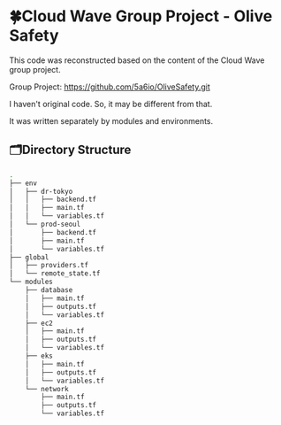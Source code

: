 # 🍀Cloud Wave Group Project - Olive Safety

This code was reconstructed based on the content of the Cloud Wave group project. 

Group Project: https://github.com/5a6io/OliveSafety.git

I haven't original code. So, it may be different from that.

It was written separately by modules and environments.

## 🗂️Directory Structure

```bash
.
├── env
│   ├── dr-tokyo
│   │   ├── backend.tf
│   │   ├── main.tf
│   │   └── variables.tf
│   └── prod-seoul
│       ├── backend.tf
│       ├── main.tf
│       └── variables.tf
├── global
│   ├── providers.tf
│   └── remote_state.tf
└── modules
    ├── database
    │   ├── main.tf
    │   ├── outputs.tf
    │   └── variables.tf
    ├── ec2
    │   ├── main.tf
    │   ├── outputs.tf
    │   └── variables.tf
    ├── eks
    │   ├── main.tf
    │   ├── outputs.tf
    │   └── variables.tf
    └── network
        ├── main.tf
        ├── outputs.tf
        └── variables.tf
```
